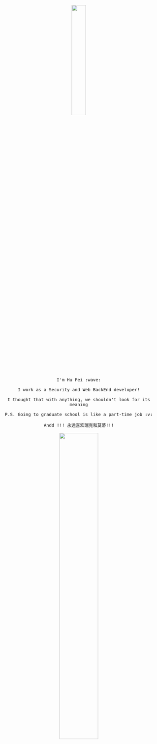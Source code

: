 <!DOCTYPE html>
<html>
<head>
  <style>
    body {
      background-image: url('https://path/to/your/background/image.jpg');
      background-size: cover;
      background-repeat: no-repeat;
      background-attachment: fixed;
      font-family: Arial, sans-serif;
      padding: 20px;
      text-align: center;
    }

    .content {
      background: rgba(255, 255, 255, 0.8);
      padding: 20px;
      border-radius: 10px;
    }
  </style>
</head>
<body>
  <div class="content">
    <p align="center">
      <img src="https://media.giphy.com/media/MeJgB3yMMwIaHmKD4z/giphy.gif" width="30%">
      <br><br>
      <samp>
        I'm Hu Fei :wave:
        <br><br>
        I work as a Security and Web BackEnd developer!
        <br><br>
        I thought that with anything, we shouldn't look for its meaning
        <br><br>
        P.S. Going to graduate school is like a part-time job :v:
        <br><br>
        Andd !!! 永远喜欢瑞克和莫蒂!!!
      </samp>
      <br><br>
      <img src="https://media.giphy.com/media/3o7TKuAfCHifvPdcxG/giphy.gif" width="50%">
    </p>
  </div>
</body>
</html>
